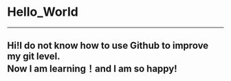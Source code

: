 # Hello_World
---
**Hi!I do not know how to use Github to improve my git level.**    
**Now I am learning！and I am so happy!**
---
